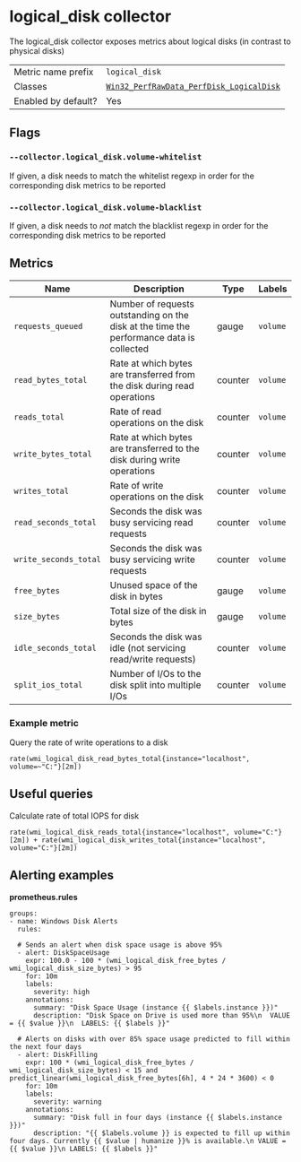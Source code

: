 # logical_disk collector

The logical_disk collector exposes metrics about logical disks (in contrast to physical disks)

|||
-|-
Metric name prefix  | `logical_disk`
Classes             | [`Win32_PerfRawData_PerfDisk_LogicalDisk`](https://msdn.microsoft.com/en-us/windows/hardware/aa394307(v=vs.71))
Enabled by default? | Yes

## Flags

### `--collector.logical_disk.volume-whitelist`

If given, a disk needs to match the whitelist regexp in order for the corresponding disk metrics to be reported

### `--collector.logical_disk.volume-blacklist`

If given, a disk needs to *not* match the blacklist regexp in order for the corresponding disk metrics to be reported

## Metrics

Name | Description | Type | Labels
-----|-------------|------|-------
`requests_queued` | Number of requests outstanding on the disk at the time the performance data is collected | gauge | `volume`
`read_bytes_total` | Rate at which bytes are transferred from the disk during read operations | counter | `volume`
`reads_total` | Rate of read operations on the disk | counter | `volume`
`write_bytes_total` | Rate at which bytes are transferred to the disk during write operations  | counter | `volume`
`writes_total` | Rate of write operations on the disk  | counter | `volume`
`read_seconds_total` | Seconds the disk was busy servicing read requests | counter | `volume`
`write_seconds_total` | Seconds the disk was busy servicing write requests | counter | `volume`
`free_bytes` | Unused space of the disk in bytes | gauge | `volume`
`size_bytes` | Total size of the disk in bytes | gauge | `volume`
`idle_seconds_total` | Seconds the disk was idle (not servicing read/write requests) | counter | `volume`
`split_ios_total` | Number of I/Os to the disk split into multiple I/Os | counter | `volume`

### Example metric
Query the rate of write operations to a disk
```
rate(wmi_logical_disk_read_bytes_total{instance="localhost", volume=~"C:"}[2m])
```

## Useful queries
Calculate rate of total IOPS for disk
```
rate(wmi_logical_disk_reads_total{instance="localhost", volume="C:"}[2m]) + rate(wmi_logical_disk_writes_total{instance="localhost", volume="C:"}[2m])
```

## Alerting examples
**prometheus.rules**
```
groups:
- name: Windows Disk Alerts
  rules:

  # Sends an alert when disk space usage is above 95%
  - alert: DiskSpaceUsage
    expr: 100.0 - 100 * (wmi_logical_disk_free_bytes / wmi_logical_disk_size_bytes) > 95
    for: 10m
    labels:
      severity: high
    annotations:
      summary: "Disk Space Usage (instance {{ $labels.instance }})"
      description: "Disk Space on Drive is used more than 95%\n  VALUE = {{ $value }}\n  LABELS: {{ $labels }}"

  # Alerts on disks with over 85% space usage predicted to fill within the next four days
  - alert: DiskFilling
    expr: 100 * (wmi_logical_disk_free_bytes / wmi_logical_disk_size_bytes) < 15 and predict_linear(wmi_logical_disk_free_bytes[6h], 4 * 24 * 3600) < 0
    for: 10m
    labels:
      severity: warning
    annotations:
      summary: "Disk full in four days (instance {{ $labels.instance }})"
      description: "{{ $labels.volume }} is expected to fill up within four days. Currently {{ $value | humanize }}% is available.\n VALUE = {{ $value }}\n LABELS: {{ $labels }}"
```
